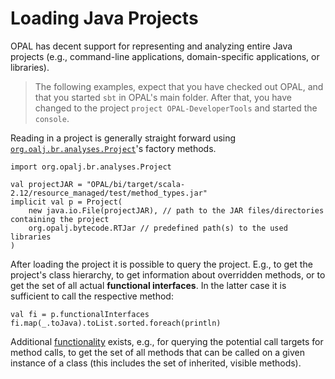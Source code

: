 # Loading Java Projects
OPAL has decent support for representing and analyzing entire Java projects (e.g., command-line applications, domain-specific applications, or libraries).

> The following examples, expect that you have checked out OPAL, and that you started `sbt` in OPAL's main folder. After that, you have changed to the project `project OPAL-DeveloperTools` and started the `console`.

Reading in a project is generally straight forward using [`org.oalj.br.analyses.Project`](http://www.opal-project.de/library/api/SNAPSHOT/#org.opalj.br.analyses.Project$)'s factory methods.

    import org.opalj.br.analyses.Project

    val projectJAR = "OPAL/bi/target/scala-2.12/resource_managed/test/method_types.jar"
    implicit val p = Project(
        new java.io.File(projectJAR), // path to the JAR files/directories containing the project
        org.opalj.bytecode.RTJar // predefined path(s) to the used libraries
    )

After loading the project it is possible to query the project. E.g., to get the project's class hierarchy, to get information about overridden methods, or to get the set of all actual **functional interfaces**. In the latter case it is sufficient to call the respective method:

    val fi = p.functionalInterfaces
    fi.map(_.toJava).toList.sorted.foreach(println)

Additional [functionality](http://www.opal-project.de/library/api/SNAPSHOT/#org.opalj.br.analyses.Project) exists, e.g., for querying the potential call targets for method calls, to get the set of all methods that can be called on a given instance of a class (this includes the set of inherited, visible methods).
